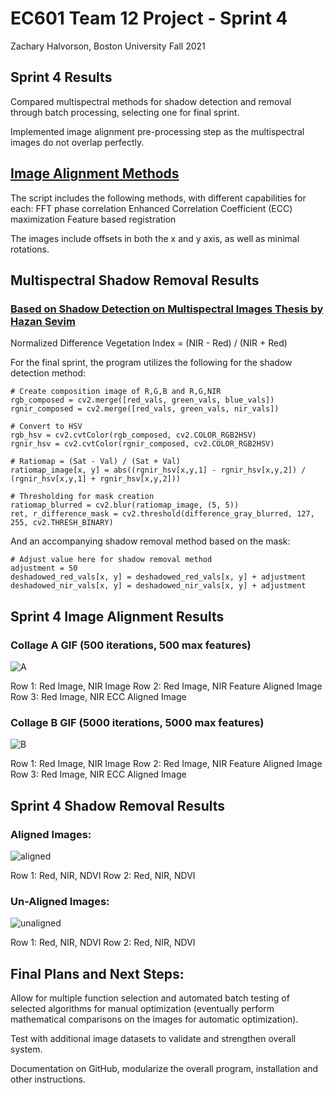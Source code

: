 # EC601 Team 12 Project - Sprint 4
Zachary Halvorson, Boston University Fall 2021


## Sprint 4 Results

Compared multispectral methods for shadow detection and removal through batch processing, selecting one for final sprint.

Implemented image alignment pre-processing step as the multispectral images do not overlap perfectly.

## [Image Alignment Methods](https://github.com/khufkens/align_images)

The script includes the following methods, with different capabilities for each:
FFT phase correlation
Enhanced Correlation Coefficient (ECC) maximization
Feature based registration

The images include offsets in both the x and y axis, as well as minimal rotations.

## Multispectral Shadow Removal Results

### [Based on Shadow Detection on Multispectral Images Thesis by Hazan Sevim](https://etd.lib.metu.edu.tr/upload/12619166/index.pdf)

Normalized Difference Vegetation Index = (NIR - Red) / (NIR + Red)

For the final sprint, the program utilizes the following for the shadow detection method:

	# Create composition image of R,G,B and R,G,NIR
	rgb_composed = cv2.merge([red_vals, green_vals, blue_vals])
	rgnir_composed = cv2.merge([red_vals, green_vals, nir_vals])

	# Convert to HSV
	rgb_hsv = cv2.cvtColor(rgb_composed, cv2.COLOR_RGB2HSV)
	rgnir_hsv = cv2.cvtColor(rgnir_composed, cv2.COLOR_RGB2HSV)
	
	# Ratiomap = (Sat - Val) / (Sat + Val)
	ratiomap_image[x, y] = abs((rgnir_hsv[x,y,1] - rgnir_hsv[x,y,2]) / (rgnir_hsv[x,y,1] + rgnir_hsv[x,y,2]))

	# Thresholding for mask creation
	ratiomap_blurred = cv2.blur(ratiomap_image, (5, 5))
	ret, r_difference_mask = cv2.threshold(difference_gray_blurred, 127, 255, cv2.THRESH_BINARY)

And an accompanying shadow removal method based on the mask:

	# Adjust value here for shadow removal method
	adjustment = 50
	deshadowed_red_vals[x, y] = deshadowed_red_vals[x, y] + adjustment
	deshadowed_nir_vals[x, y] = deshadowed_nir_vals[x, y] + adjustment


## Sprint 4 Image Alignment Results

### Collage A GIF (500 iterations, 500 max features)
![A](https://github.com/halveez/ec601_a1_proj12/blob/main/Sprint4/alignment_testA.gif)

Row 1: Red Image, NIR Image
Row 2: Red Image, NIR Feature Aligned Image
Row 3: Red Image, NIR ECC Aligned Image

### Collage B GIF (5000 iterations, 5000 max features)
![B](https://github.com/halveez/ec601_a1_proj12/blob/main/Sprint4/alignment_testB.gif)

Row 1: Red Image, NIR Image
Row 2: Red Image, NIR Feature Aligned Image
Row 3: Red Image, NIR ECC Aligned Image

## Sprint 4 Shadow Removal Results

### Aligned Images:
![aligned]()

Row 1: Red, NIR, NDVI
Row 2: Red, NIR, NDVI

### Un-Aligned Images:
![unaligned]()

Row 1: Red, NIR, NDVI
Row 2: Red, NIR, NDVI


## Final Plans and Next Steps:

Allow for multiple function selection and automated batch testing of selected algorithms for manual optimization (eventually perform mathematical comparisons on the images for automatic optimization).

Test with additional image datasets to validate and strengthen overall system.

Documentation on GitHub, modularize the overall program, installation and other instructions.